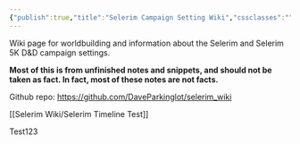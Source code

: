 ```yaml
---
{"publish":true,"title":"Selerim Campaign Setting Wiki","cssclasses":""}
---
```


Wiki page for worldbuilding and information about the Selerim and Selerim 5K D&D campaign settings.

**Most of this is from unfinished notes and snippets, and should not be taken as fact. In fact, most of these notes are not facts.**

Github repo:
https://github.com/DaveParkinglot/selerim_wiki

[[Selerim Wiki/Selerim Timeline Test]]

Test123